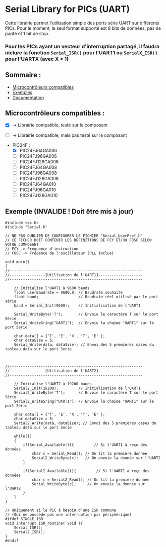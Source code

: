 # Serial Library for PICs (UART)

Cette librairie permet l'utilisation simple des ports série UART sur différents PICs.
Pour le moment, le seul format supporté est 8 bits de données, pas de parité et 1 bit de stop.

### Pour les PICs ayant un vecteur d'interruption partagé, il faudra inclure la fonction `Serial_ISR()` pour l'UART1 ou `SerialX_ISR()` pour l'UARTX (avec X > 1)

## Sommaire :
- [Microcontrôleurs compatibles](#microcontrôleurs-compatibles-) 
- [Exemples](#exemple)
- [Documentation](#Documentation)

## Microcontrôleurs compatibles :
- [x] -> Librairie compatible, testé sur le composant
- [ ] -> Librairie compatible, mais pas testé sur le composant


- PIC24F :
	- [x] PIC24FJ64GA006 
	- [ ] PIC24FJ96GA006
	- [ ] PIC24FJ128GA006 
	- [ ] PIC24FJ64GA008
	- [ ] PIC24FJ96GA008 
	- [ ] PIC24FJ128GA008 
	- [ ] PIC24FJ64GA010 
	- [ ] PIC24FJ96GA010 
	- [ ] PIC24FJ128GA010 

## Exemple (INVALIDE ! Doit être mis à jour)
```
#include <xc.h>
#include "Serial.h"

// NE PAS OUBLIER DE CONFIGURER LE FICHIER "Serial_UserPref.h"
// CE FICHER DOIT CONTENIR LES DEFINITIONS DE FCY ET/OU FOSC SELON VOTRE COMPOSANT
// FCY -> Fréquence d'instruction
// FOSC -> Fréqence de l'oscillateur (PLL inclue)

void main()
{
//------------------------------------------------------------
//----------------[Utilisation de l'UART1]--------------------
//------------------------------------------------------------

	// Initialise l'UART1 à 9600 bauds
	float userBaudrate = 9600.0; // Baudrate souhaité
	float baud;                  // Baudrate réel utilisé par le port série
	baud = Serial_Init(9600);    // Initialisation de l'UART1

	Serial_WriteByte('T');       // Envoie le caractère T sur le port Série
	Serial_WriteSring("UART1");  // Envoie la chaine "UART1" sur le port Série

	char data[] = {'T', 'E', 'X', 'T', 'E' };
	char dataSize = 5;
	Serial_Write(data, dataSize); // Envoi des 5 premières cases du tableau data sur le port Serie



//------------------------------------------------------------
//----------------[Utilisation de l'UART2]--------------------
//------------------------------------------------------------

	// Initialise l'UART2 à 19200 bauds
	Serial2_Init(19200);         // Initialisation de l'UART1
	Serial2_WriteByte('T');      // Envoie le caractère T sur le port Série
	Serial2_WriteSring("UART1"); // Envoie la chaine "UART1" sur le port Série

	char data[] = {'T', 'E', 'X', 'T', 'E' };
	char dataSize = 5;
	Serial2_Write(data, dataSize); // Envoi des 5 premières cases du tableau data sur le port Serie

	while(1)
	{
		if(Serial_Available()){         // Si l'UART1 à reçu des données
			char c = Serial_Read(); // On lit la première donnée
			Serial2_WriteByte(c);   // On envoie la donnée sur l'UART2
		}
		
		if(Serial2_Available()){         // Si l'UART1 à reçu des données
			char c = Serial2_Read(); // On lit la première donnée
			Serial_WriteByte(c);     // On envoie la donnée sur l'UART2
		}
	}
}

// Uniquement si le PIC à besoin d'une ISR commune 
// (Qui ne possède pas une interruption par périphérique)
#ifdef SINGLE_ISR
void interrupt ISR_routine( void ){
    Serial_ISR();
    Serial2_ISR();
}
#endif
```
